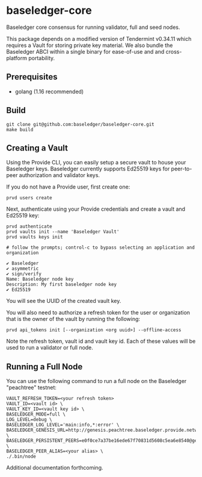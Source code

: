 # baseledger-core

Baseledger core consensus for running validator, full and seed nodes.

This package depends on a modified version of Tendermint v0.34.11 which requires a Vault for storing private key material. We also bundle the Baseledger ABCI within a single binary for ease-of-use and and cross-platform portability.

## Prerequisites

- golang (1.16 recommended)

## Build

```
git clone git@github.com:baseledger/baseledger-core.git
make build
```

## Creating a Vault

Using the Provide CLI, you can easily setup a secure vault to house your Baseledger keys. Baseledger currently supports Ed25519 keys for peer-to-peer authorization and validator keys.

If you do not have a Provide user, first create one:

```
prvd users create
```

Next, authenticate using your Provide credentials and create a vault and Ed25519 key:

```
prvd authenticate
prvd vaults init --name 'Baseledger Vault'
prvd vaults keys init

# follow the prompts; control-c to bypass selecting an application and organization

✔ Baseledger
✔ asymmetric
✔ sign/verify
Name: Baseledger node key
Description: My first baseledger node key
✔ Ed25519
```

You will see the UUID of the created vault key.

You will also need to authorize a refresh token for the user or organization that is the owner of the vault by running the following:

```
prvd api_tokens init [--organization <org uuid>] --offline-access
```

Note the refresh token, vault id and vault key id. Each of these values will be used to run a validator or full node.

## Running a Full Node

You can use the following command to run a full node on the Baseledger "peachtree" testnet:

```
VAULT_REFRESH_TOKEN=<your refresh token>
VAULT_ID=<vault id> \
VAULT_KEY_ID=<vault key id> \
BASELEDGER_MODE=full \
LOG_LEVEL=debug \
BASELEDGER_LOG_LEVEL='main:info,*:error' \
BASELEDGER_GENESIS_URL=http://genesis.peachtree.baseledger.provide.network:1337/genesis \
BASELEDGER_PERSISTENT_PEERS=e0f0ce7a37be16ede67f70831d5608c5ea6e8540@genesis.peachtree.baseledger.provide.network:33333 \
BASELEDGER_PEER_ALIAS=<your alias> \
./.bin/node
```

Additional documentation forthcoming.